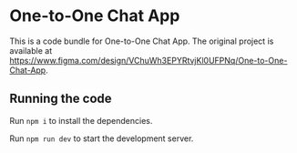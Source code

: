 
  # One-to-One Chat App

  This is a code bundle for One-to-One Chat App. The original project is available at https://www.figma.com/design/VChuWh3EPYRtvjKl0UFPNq/One-to-One-Chat-App.

  ## Running the code

  Run `npm i` to install the dependencies.

  Run `npm run dev` to start the development server.
  
